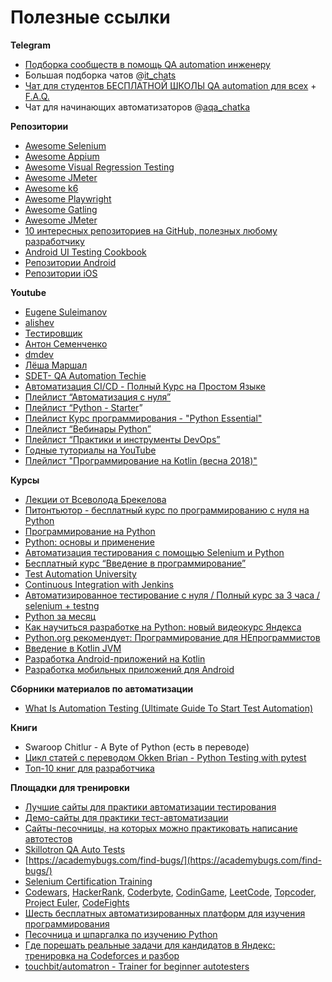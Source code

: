 # Полезные ссылки

**Telegram**

* [Подборка сообществ в помощь QA automation инженеру](https://t.me/qa\_automation/72650)
* Большая подборка чатов @[it\_chats](https://t.me/it\_chats)
* [Чат для студентов БЕСПЛАТНОЙ ШКОЛЫ QA automation для всех](https://t.me/qadlyavsex) + [F.A.Q.](https://docs.google.com/spreadsheets/d/1-gvkhk4HcDlstBDewwjH5bXon4rxW3KCDLs6C9bxJg4/edit#gid=0)
* Чат для начинающих автоматизаторов @[aqa\_chatka](https://t.me/aqa\_chatka)

**Репозитории**

* [Awesome Selenium](https://github.com/christian-bromann/awesome-selenium#readme)
* [Awesome Appium](https://github.com/SrinivasanTarget/awesome-appium#readme)
* [Awesome Visual Regression Testing](https://github.com/mojoaxel/awesome-regression-testing#readme)
* [Awesome JMeter](https://github.com/aliesbelik/awesome-jmeter#readme)
* [Awesome k6](https://github.com/grafana/awesome-k6#readme)
* [Awesome Playwright](https://github.com/mxschmitt/awesome-playwright#readme)
* [Awesome Gatling](https://github.com/aliesbelik/awesome-gatling#readme)
* [Awesome JMeter](https://github.com/aliesbelik/awesome-jmeter#readme)
* [10 интересных репозиториев на GitHub, полезных любому разработчику](https://habr.com/ru/company/plarium/blog/496472/)
* [Android UI Testing Cookbook](https://android-ui-testing.github.io/Cookbook/home/)
* [Репозитории Android](https://github.com/fleytman/mob\_tools/blob/main/manuals/ru/%D0%A0%D0%B5%D0%BF%D0%BE%D0%B7%D0%B8%D1%82%D0%BE%D1%80%D0%B8%D0%B8\_android.md)
* [Репозитории iOS](https://github.com/fleytman/mob\_tools/blob/main/manuals/ru/%D0%A0%D0%B5%D0%BF%D0%BE%D0%B7%D0%B8%D1%82%D0%BE%D1%80%D0%B8%D0%B8\_ios.md)

**Youtube**

* [Eugene Suleimanov](https://www.youtube.com/c/EugeneSuleimanov/featured)
* [alishev](https://www.youtube.com/c/alishevN)
* [Тестировщик](https://www.youtube.com/c/%D0%A2%D0%B5%D1%81%D1%82%D0%B8%D1%80%D0%BE%D0%B2%D1%89%D0%B8%D0%BA/featured)
* [Антон Семенченко](https://www.youtube.com/results?search\_query=%D0%90%D0%BD%D1%82%D0%BE%D0%BD+%D0%A1%D0%B5%D0%BC%D0%B5%D0%BD%D1%87%D0%B5%D0%BD%D0%BA%D0%BE)
* [dmdev](https://www.youtube.com/c/dmdev)
* [Лёша Маршал](https://www.youtube.com/channel/UCTVciJQp8eYwKLLQIl-iSJw)
* [SDET- QA Automation Techie](https://www.youtube.com/c/pavanoltraining)
* [Автоматизация CI/CD - Полный Курс на Простом Языке](https://www.youtube.com/watch?v=cyb10iplv7U)
* [Плейлист “Автоматизация с нуля”](https://www.youtube.com/playlist?list=PLWKsep\_LKQYq\_QRa4ROEjLse7jDbiSl-H)
* [Плейлист “Python - Starter](https://www.youtube.com/playlist?list=PLvItDmb0sZw8RfG5odrtstiYkmiPg\_Yo\_)”
* [Плейлист Курс программирования - "Python Essential"](https://www.youtube.com/playlist?list=PLvItDmb0sZw\_MVK2txwtBSHAzaYRrOdiJ)
* [Плейлист “Вебинары Python”](https://www.youtube.com/playlist?list=PLvItDmb0sZw\_x1QivR1pTQ6tAK8Awb57L)
* [Плейлист “Практики и инструменты DevOps”](https://www.youtube.com/playlist?list=PLvItDmb0sZw\_xTNDv8Bb1fsivN\_Z\_4oo9)
* [Годные туториалы на YouTube](https://habr.com/ru/company/edison/blog/434034/)
* [Плейлист "Программирование на Kotlin (весна 2018)"](https://www.youtube.com/playlist?list=PLlb7e2G7aSpRWQNlOIhvCV9aquTH-Y0eU)

**Курсы**

* [Лекции от Всеволода Брекелова](https://github.com/volekerb/testing-lectures/tree/master/lectures\_v\_2021)
* [Питонтьютор - бесплатный курс по программированию с нуля на Python](http://pythontutor.ru)
* [Программирование на Python](https://stepik.org/course/67/info)
* [Python: основы и применение](https://stepik.org/course/512/info)
* [Автоматизация тестирования с помощью Selenium и Python](https://stepik.org/course/575/info)
* [Бесплатный курс “Введение в программирование”](https://ru.hexlet.io/courses/introduction\_to\_programming)
* [Test Automation University](https://testautomationu.applitools.com)
* [Continuous Integration with Jenkins](https://learn.epam.com/detailsPage?id=62dc3947-e941-4c30-ba32-552eb363978e)
* [Автоматизированное тестирование с нуля / Полный курс за 3 часа / selenium + testng](https://www.youtube.com/watch?v=L2jMIJy0u90)
* [Python за месяц](https://habr.com/ru/company/edison/blog/474212/)
* [Как научиться разработке на Python: новый видеокурс Яндекса](https://habr.com/ru/company/yandex/blog/498856/)
* [Python.org рекомендует: Программирование для НЕпрограммистов](https://habr.com/ru/company/skillfactory/blog/480898/)
* [Введение в Kotlin JVM](https://stepik.org/course/5448/info)
* [Разработка Android-приложений на Kotlin](https://stepik.org/course/4792/info)
* [Разработка мобильных приложений для Android](https://stepik.org/course/5703/info)

**Сборники материалов по автоматизации**

* [What Is Automation Testing (Ultimate Guide To Start Test Automation)](https://www.softwaretestinghelp.com/automation-testing-tutorial-1/)

**Книги**

* Swaroop Chitlur - A Byte of Python (есть в переводе)
* [Цикл статей с переводом Okken Brian - Python Testing with pytest](https://habr.com/ru/post/448782/)
* [Топ-10 книг для разработчика](https://habr.com/ru/post/504276/)

**Площадки для тренировки**

* [Лучшие сайты для практики автоматизации тестирования](https://habr.com/ru/post/549450/)
* [Демо-сайты для практики тест-автоматизации](https://software-testing.ru/component/content/article/3806-qa-tester-beginner-series-a-beginners-guide-to-page-object-model-pom-and-page-factory)
* [Сайты-песочницы, на которых можно практиковать написание автотестов](https://blog.noveogroup.ru/2020/01/testovye-ploschadki-dlya-trenirovok/)
* [Skillotron QA Auto Tests](https://skillotron.com/qualifications/qa-automation)
* [https://academybugs.com/find-bugs/](https://academybugs.com/find-bugs/)
* [Selenium Certification Training](https://demoqa.com)
* [Codewars](https://www.codewars.com), [HackerRank](https://www.hackerrank.com/dashboard), [Coderbyte](https://coderbyte.com), [CodinGame](https://www.codingame.com/start), [LeetCode](https://leetcode.com), [Topcoder](https://www.topcoder.com/challenges), [Project Euler](https://projecteuler.net), [CodeFights](https://codefights.com)
* [Шесть бесплатных автоматизированных платформ для изучения программирования](https://habr.com/ru/company/hexlet/blog/432802/)
* [Песочница и шпаргалка по изучению Python](https://habr.com/ru/post/421701/)
* [Где порешать реальные задачи для кандидатов в Яндекc: тренировка на Codeforces и разбор](https://habr.com/ru/company/yandex/blog/493966/)
* [touchbit/automatron - Trainer for beginner autotesters](https://github.com/touchbit/automatron)

